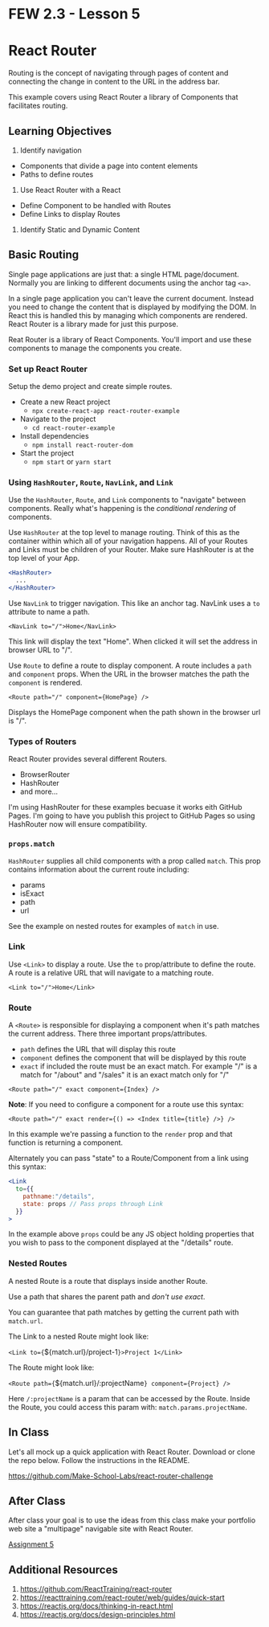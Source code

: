 # FEW 2.3 - Lesson 5

# React Router

Routing is the concept of navigating through pages of content and connecting the change in content to the URL in the address bar. 

This example covers using React Router a library of Components that facilitates routing. 

## Learning Objectives

1. Identify navigation 
  - Components that divide a page into content elements
  - Paths to define routes
1. Use React Router with a React
  - Define Component to be handled with Routes
  - Define Links to display Routes
1. Identify Static and Dynamic Content

## Basic Routing

Single page applications are just that: a single HTML page/document. Normally you are linking to different documents using the anchor tag `<a>`. 

In a single page application you can't leave the current document. Instead you need to change the content that is displayed by modifying the DOM. In React this is handled this by managing which components are rendered. React Router is a library made for just this purpose. 

Reat Router is a library of React Components. You'll import and use these components to manage the components you create. 

### Set up React Router

Setup the demo project and create simple routes.

- Create a new React project
  - `npx create-react-app react-router-example`
- Navigate to the project 
  - `cd react-router-example`
- Install dependencies
  - `npm install react-router-dom`
- Start the project 
  - `npm start` or `yarn start`

### Using `HashRouter`, `Route`, `NavLink`, and `Link`

Use the `HashRouter`, `Route`, and `Link` components to "navigate" between components. Really what's happening is the _conditional rendering_ of components. 

Use `HashRouter` at the top level to manage routing. Think of this as the container within which all of your navigation happens. All of your Routes and Links must be children of your Router. Make sure HashRouter is at the top level of your App. 

```jsx
<HashRouter>
  ...
</HashRouter>
```

Use `NavLink` to trigger navigation. This like an anchor tag. NavLink uses a `to` attribute to name a path. 

`<NavLink to="/">Home</NavLink>`

This link will display the text "Home". When clicked it will set the address in browser URL to "/". 

Use `Route` to define a route to display component. A route includes a `path` and `component` props. When the URL in the browser matches the path the `component` is rendered.

`<Route path="/" component={HomePage} />`

Displays the HomePage component when the path shown in the browser url is "/".

### Types of Routers

React Router provides several different Routers. 

- BrowserRouter
- HashRouter
- and more...

I'm using HashRouter for these examples becuase it works eith GitHub Pages. I'm going to have you publish this project to GitHub Pages so using HashRouter now will ensure compatibility. 

### `props.match`

`HashRouter` supplies all child components with a prop called `match`. This prop contains information about the current route including: 

- params
- isExact
- path
- url

See the example on nested routes for examples of `match` in use. 

### Link 

Use `<Link>` to display a route. Use the `to` prop/attribute to define the route. A route is a relative URL that will navigate to a matching route. 

`<Link to="/">Home</Link>`

### Route 

A `<Route>` is responsible for displaying a component when it's path matches the current address. There three important props/attributes. 

- `path` defines the URL that will display this route
- `component` defines the component that will be displayed by this route
- `exact` if included the route must be an exact match. For example "/" is a match for "/about" and "/sales" it is an exact match only for "/"

`<Route path="/" exact component={Index} />`

**Note**: If you need to configure a component for a route use this syntax:

`<Route path="/" exact render={() => <Index title={title} />} />`

In this example we're passing a function to the `render` prop and that function is returning a component. 

Alternately you can pass "state" to a Route/Component from a link using this syntax:

```jsx
<Link 
  to={{
    pathname:"/details",
    state: props // Pass props through Link
  }}
>
```

In the example above `props` could be any JS object holding properties that you wish to pass to the component displayed at the "/details" route. 

### Nested Routes 

A nested Route is a route that displays inside another Route. 

Use a path that shares the parent path and _don't use exact_. 

You can guarantee that path matches by getting the current path with `match.url`. 

The Link to a nested Route might look like: 

`<Link to={`${match.url}/project-1`}>Project 1</Link>`

The Route might look like: 

`<Route path={`${match.url}/:projectName`} component={Project} />`

Here `/:projectName` is a param that can be accessed by the Route. Inside the Route, you could access this param with: `match.params.projectName`.

## In Class 

Let's all mock up a quick application with React Router. Download or clone the repo below. Follow the instructions in the README. 

https://github.com/Make-School-Labs/react-router-challenge

## After Class

After class your goal is to use the ideas from this class make your portfolio web site a "multipage" navigable site with React Router. 

[Assignment 5](../Assignments/Assignment-05)

## Additional Resources

1. https://github.com/ReactTraining/react-router
2. https://reacttraining.com/react-router/web/guides/quick-start
3. https://reactjs.org/docs/thinking-in-react.html
4. https://reactjs.org/docs/design-principles.html
